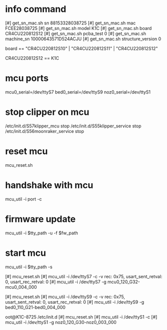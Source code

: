 # info command

 [#] get_sn_mac.sh sn
88153328038725
 [#] get_sn_mac.sh mac
FCEE28038725
 [#] get_sn_mac.sh model
K1C
 [#] get_sn_mac.sh board
CR4CU220812S12
 [#] get_sn_mac.sh pcba_test
0
 [#] get_sn_mac.sh machine_sn
10000643571D524ACJU
 [#] get_sn_mac.sh structure_version
0

board ==   "CR4CU220812S10" | "CR4CU220812S11" | "CR4CU220812S12"

CR4CU220812S12 == K1C

# mcu ports
mcu0_serial=/dev/ttyS7
bed0_serial=/dev/ttyS9
noz0_serial=/dev/ttyS1

# stop clipper on mcu

/etc/init.d/S57klipper_mcu stop
/etc/init.d/S55klipper_service stop
/etc/init.d/S56moonraker_service  stop

# reset mcu
mcu_reset.sh
# handshake with mcu
mcu_util -i port -c


# firmware update
mcu_util -i $tty_path -u -f $fw_path

# start mcu
mcu_util -i $tty_path -s


 [#] mcu_reset.sh
 [#] mcu_util  -i /dev/ttyS7 -c -v
rec: 0x75, 
usart_sent_retval: 0, usart_rec_retval: 0
 [#] mcu_util  -i /dev/ttyS7 -g
mcu0_120_G32-mcu0_004_000

 [#] mcu_reset.sh
 [#] mcu_util  -i /dev/ttyS9 -c -v
rec: 0x75, 
usart_sent_retval: 0, usart_rec_retval: 0
 [#] mcu_util  -i /dev/ttyS9 -g
bed0_110_G21-bed0_004_000

oot@K1C-8725 /etc/init.d [#] mcu_reset.sh
 [#] mcu_util  -i /dev/ttyS1 -c
 [#] mcu_util  -i /dev/ttyS1 -g
noz0_120_G30-noz0_003_000


